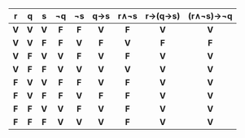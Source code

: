 
|   r   |   q   |   s   |  ¬q   |  ¬s   |  q→s  | r∧¬s  | r→(q→s) | (r∧¬s)→¬q |
| :---: | :---: | :---: | :---: | :---: | :---: | :---: | :-----: | :-------: |
| **V** | **V** | **V** | **F** | **F** | **V** | **F** |  **V**  |   **V**   |
| **V** | **V** | **F** | **F** | **V** | **F** | **V** |  **F**  |   **F**   |
| **V** | **F** | **V** | **V** | **F** | **V** | **F** |  **V**  |   **V**   |
| **V** | **F** | **F** | **V** | **V** | **V** | **V** |  **V**  |   **V**   |
| **F** | **V** | **V** | **F** | **F** | **V** | **F** |  **V**  |   **V**   |
| **F** | **V** | **F** | **F** | **V** | **F** | **F** |  **V**  |   **V**   |
| **F** | **F** | **V** | **V** | **F** | **V** | **F** |  **V**  |   **V**   |
| **F** | **F** | **F** | **V** | **V** | **V** | **F** |  **V**  |   **V**   |

